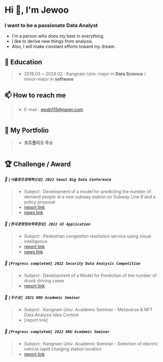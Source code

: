 <h1 align="left">Hi 👋, I'm Jewoo</h1>
<h3 align="left">I want to be a passionate Data Analyst</h3>

* I'm a person who does my best in everything.
* I like to derive new things from analysis.
* Also, I will make constant efforts toward my dream.<br>


## 📒 Education
>* 2018.03 ~ 2024.02 : Kangnam Univ. major in <strong>Data Science</strong> /  minor-major in <strong>software</strong><br>

## 📫 How to reach me 
>* E-mail : wpdn115@naver.com<br><br>

## 📌 My Portfolio 
>* **포트폴리오 주소**<br><br>

## 🏆 Challenge / Award

##### 🥈 `[서울창조경제혁신상] 2022 Seoul Big Data Conference`
>* Subject : Development of a model for predicting the number of demand people at a new subway station on Subway Line 9 and a policy proposal
>* [report link](https://github.com/heegu0513/project/tree/main/Big%20Data%20Conference)
>* [news link](https://web.kangnam.ac.kr/menu/board/info/91e87af8a39d7468a705e907abd020d5.do?scrtWrtiYn=false&encMenuSeq=f27334797be7f56644db09015634bf5b&encMenuBoardSeq=5adca1e66630de9c5bd35f021b590b7b)

##### 🥉 `[한국경영정보학회장상] 2022 AI Application`
>* Subject : Pedestrian congestion resolution service using visual intelligence
>* [report link](https://github.com/heegu0513/project/tree/main/AI%20Applications)
>* [news link](https://web.kangnam.ac.kr/menu/board/info/91e87af8a39d7468a705e907abd020d5.do?scrtWrtiYn=false&encMenuSeq=f27334797be7f56644db09015634bf5b&encMenuBoardSeq=13e820b0da43a3138cb58571ac968d7b)

#####  🌳 `[Progress completed] 2022 Security Data Analysis Competition`
>* Subject : Development of a Model for Prediction of the number of drunk driving cases<br>
>* [report link](https://github.com/heegu0513/project/tree/main/A%20security%20data%20contest)


##### 🥈 `[우수상] 2021 KNU Academic Seminar`
>* Subject : Kangnam Univ. Academic Seminar - Metaverse & NFT Data Analysis Idea Contest
>* [report link]

#####  🌳 `[Progress completed] 2022 KNU Academic Seminar`
>* Subject : Kangnam Univ. Academic Seminar - Selection of electric vehicle rapid charging station location
>* [report link](https://github.com/heegu0513/project/tree/main/Location%20selection%20of%20electric%20vehicle%20rapid%20charging%20station)



